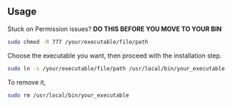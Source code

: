## Usage

Stuck on Permission issues?
**DO THIS BEFORE YOU MOVE TO YOUR BIN**

```bash
sudo chmod -R 777 /your/executable/file/path
```

Choose the executable you want, then proceed with the installation step.

```bash
sudo ln -s /your/executable/file/path /usr/local/bin/your_executable
```

To remove it, 
```bash
sudo rm /usr/local/bin/your_executable
```

